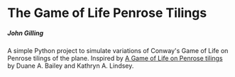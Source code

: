 # The Game of Life Penrose Tilings
##### John Gilling

A simple Python project to simulate variations of Conway's Game of Life on Penrose tilings of the
plane. Inspired by [A Game of Life on Penrose tilings](https://arxiv.org/abs/1708.09301) by Duane
A. Bailey and Kathryn A. Lindsey.